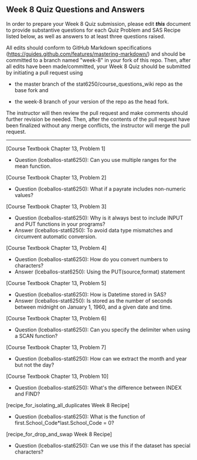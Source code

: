 ## Week 8 Quiz Questions and Answers

In order to prepare your Week 8 Quiz submission, please edit ***this*** document to provide substantive questions for each Quiz Problem and SAS Recipe listed below, as well as answers to at least three questions raised.

All edits should conform to GitHub Markdown specifications (https://guides.github.com/features/mastering-markdown/) and should be committed to a branch named "week-8" in your fork of this repo. Then, after all edits have been made/committed, your Week 8 Quiz should be submitted by initiating a pull request using

- the master branch of the stat6250/course_questions_wiki repo as the base fork and

- the week-8 branch of your version of the repo as the head fork.

The instructor will then review the pull request and make comments should further revision be needed. Then, after the contents of the pull request have been finalized without any merge conflicts, the instructor will merge the pull request.

********************************************************************************



[Course Textbook Chapter 13, Problem 1]
- Question (lceballos-stat6250): Can you use multiple ranges for the mean function.



[Course Textbook Chapter 13, Problem 2]
- Question (lceballos-stat6250): What if a payrate includes non-numeric values?



[Course Textbook Chapter 13, Problem 3]
- Question (lceballos-stat6250): Why is it always best to include INPUT and PUT functions in your programs?
- Answer (lceballos-stat6250): To avoid data type mismatches and circumvent automatic conversion.



[Course Textbook Chapter 13, Problem 4]
- Question (lceballos-stat6250): How do you convert numbers to characters?
- Answer (lceballos-stat6250): Using the PUT(source,format) statement



[Course Textbook Chapter 13, Problem 5]
- Question (lceballos-stat6250): How is Datetime stored in SAS?
- Answer (lceballos-stat6250): Is stored as the number of seconds between midnight on January 1, 1960, and a given date and time.



[Course Textbook Chapter 13, Problem 6]
- Question (lceballos-stat6250): Can you specify the delimiter when using a SCAN function?



[Course Textbook Chapter 13, Problem 7]
- Question (lceballos-stat6250): How can we extract the month and year but not the day?



[Course Textbook Chapter 13, Problem 10]
- Question (lceballos-stat6250): What's the difference between INDEX and FIND?



[recipe_for_isolating_all_duplicates Week 8 Recipe]
- Question (lceballos-stat6250): What is the function of first.School_Code*last.School_Code = 0?



[recipe_for_drop_and_swap Week 8 Recipe]
- Question (lceballos-stat6250): Can we use this if the dataset has special characters?


